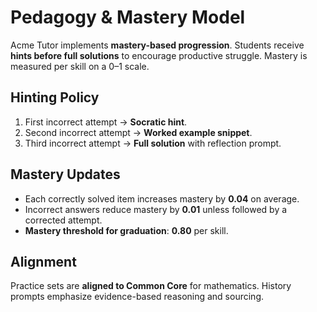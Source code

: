 # Pedagogy & Mastery Model

Acme Tutor implements **mastery-based progression**. Students receive **hints before full solutions** to encourage productive struggle. Mastery is measured per skill on a 0–1 scale.

## Hinting Policy
1. First incorrect attempt → **Socratic hint**.
2. Second incorrect attempt → **Worked example snippet**.
3. Third incorrect attempt → **Full solution** with reflection prompt.

## Mastery Updates
- Each correctly solved item increases mastery by **0.04** on average.
- Incorrect answers reduce mastery by **0.01** unless followed by a corrected attempt.
- **Mastery threshold for graduation**: **0.80** per skill.

## Alignment
Practice sets are **aligned to Common Core** for mathematics. History prompts emphasize evidence-based reasoning and sourcing.
